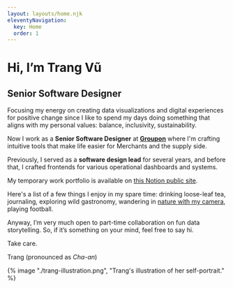 ```yaml
---
layout: layouts/home.njk
eleventyNavigation:
  key: Home
  order: 1
---
```

# Hi, I’m Trang Vũ
## Senior Software Designer

Focusing my energy on creating data visualizations and digital experiences for positive change since I like to spend my days doing something that aligns with my personal values: balance, inclusivity, sustainability. 

Now I work as a **Senior Software Designer** at **<a href="https://www.groupon.com/" target="_blank">Groupon</a>** where I'm crafting intuitive tools that make life easier for Merchants and the supply side.

Previously, I served as a **software design lead** for several years, and before that, I crafted frontends for various operational dashboards and systems.

My temporary work portfolio is available on <a href="https://trang-vu.notion.site/141a20a912114958b81a5869916cf9cb?v=7046a53bc0714379ab15bdabbb766028&pvs=4" target="_blank">this Notion public site</a>.

Here's a list of a few things I enjoy in my spare time: drinking loose-leaf tea, journaling, exploring wild gastronomy, wandering in <a href="https://unsplash.com/@heycharlo" target="_blank">nature with my camera</a>, playing football.

Anyway, I’m very much open to part-time collaboration on fun data storytelling. So, if it’s something on your mind, feel free to say hi.

Take care.

Trang (pronounced as *Cha-an*)

{% image "./trang-illustration.png", "Trang's illustration of her self-portrait." %}


